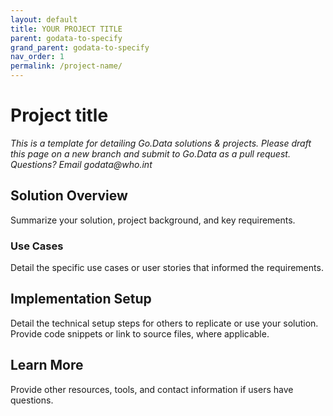 ```yaml
---
layout: default
title: YOUR PROJECT TITLE
parent: godata-to-specify
grand_parent: godata-to-specify
nav_order: 1
permalink: /project-name/
---
```


[//]: # (This page should be drafted using Markdown. See the Markdown Guide for syntax guidelines: https://www.markdownguide.org/basic-syntax/)

# Project title
_This is a template for detailing Go.Data solutions & projects. Please draft this page on a new branch and submit to Go.Data as a pull request. Questions? Email godata@who.int_ 
## Solution Overview
Summarize your solution, project background, and key requirements. 

### Use Cases
Detail the specific use cases or user stories that informed the requirements. 

## Implementation Setup
Detail the technical setup steps for others to replicate or use your solution. Provide code snippets or link to source files, where applicable. 

## Learn More
Provide other resources, tools, and contact information if users have questions. 
